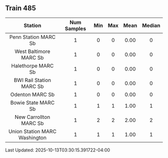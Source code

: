 ## Train 485

| Station | Num Samples | Min | Max | Mean | Median |
| :-----: | :---------: | :-: | :-: | :--: | :----: |
| Penn Station MARC Sb | 1 | 0 | 0 | 0.00 | 0 |
| West Baltimore MARC Sb | 1 | 0 | 0 | 0.00 | 0 |
| Halethorpe MARC Sb | 1 | 0 | 0 | 0.00 | 0 |
| BWI Rail Station MARC Sb | 1 | 0 | 0 | 0.00 | 0 |
| Odenton MARC Sb | 1 | 0 | 0 | 0.00 | 0 |
| Bowie State MARC Sb | 1 | 1 | 1 | 1.00 | 1 |
| New Carrollton MARC Sb | 1 | 2 | 2 | 2.00 | 2 |
| Union Station MARC Washington | 1 | 1 | 1 | 1.00 | 1 |


Last Updated: 2025-10-13T03:30:15.391722-04:00